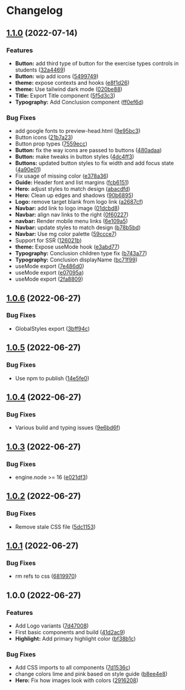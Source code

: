 # Changelog

## [1.1.0](https://github.com/MindgymAcademy/mindgym-ui/compare/v1.0.6...v1.1.0) (2022-07-14)


### Features

* **Button:** add third type of button for the exercise types controls in students ([32a4469](https://github.com/MindgymAcademy/mindgym-ui/commit/32a4469f4826d71becfe809232752021f372f546))
* **Button:** wip add icons ([5499749](https://github.com/MindgymAcademy/mindgym-ui/commit/5499749535f964f3f8fbad223820f3112088efe5))
* **theme:** expose contexts and hooks ([e8f1d26](https://github.com/MindgymAcademy/mindgym-ui/commit/e8f1d26fb6fd895e70a23bc06fea776066dec7f8))
* **theme:** Use tailwind dark mode ([020be88](https://github.com/MindgymAcademy/mindgym-ui/commit/020be8871599f90e10dbdb29d0a81782ae7466f7))
* **Title:** Export Title component ([5f5d3c3](https://github.com/MindgymAcademy/mindgym-ui/commit/5f5d3c3b7181d97e9255fb8d8586100d4e760359))
* **Typography:** Add Conclusion component ([ff0ef6d](https://github.com/MindgymAcademy/mindgym-ui/commit/ff0ef6dac0e15cb654a0744c73c0dae360519c34))


### Bug Fixes

* add google fonts to preview-head.html ([9e95bc3](https://github.com/MindgymAcademy/mindgym-ui/commit/9e95bc397048ac80c907c6817f9736056c93b9c8))
* Button icons ([21b7a23](https://github.com/MindgymAcademy/mindgym-ui/commit/21b7a23b673ade0ec0ea3d53d25042b635d5ef93))
* Button prop types ([7559ecc](https://github.com/MindgymAcademy/mindgym-ui/commit/7559eccbe6da843059c293935fe74cac22666adc))
* **Button:** fix the way icons are passed to buttons ([480adaa](https://github.com/MindgymAcademy/mindgym-ui/commit/480adaa3b775facec68081a60f58ca9ff0bf09ce))
* **Button:** make tweaks in button styles ([4dc4ff3](https://github.com/MindgymAcademy/mindgym-ui/commit/4dc4ff3e5dd2ff897467bcbfa404ded104c9711b))
* **Buttons:** updated button styles to fix width and add focus state ([4a90e01](https://github.com/MindgymAcademy/mindgym-ui/commit/4a90e01149e35f853aed38201d5ac3563d2b04e2))
* Fix usage of missing color ([e378a36](https://github.com/MindgymAcademy/mindgym-ui/commit/e378a36ea70ff6005b0ee05bb8c293d0f89bf1a8))
* **Guide:** Header font and list margins ([fcb6151](https://github.com/MindgymAcademy/mindgym-ui/commit/fcb6151c5ab9a0c39d9ae713b0f87a87280dc0e5))
* **Hero:** adjust styles to match design ([abacdfd](https://github.com/MindgymAcademy/mindgym-ui/commit/abacdfd409749ed32ac2b216942e43165dcf06ca))
* **Hero:** Clean up edges and shadows ([90b6895](https://github.com/MindgymAcademy/mindgym-ui/commit/90b6895a5b47c720dd56dee7a9d1bcc3377b9870))
* **Logo:** remove target blank from logo link ([a2687cf](https://github.com/MindgymAcademy/mindgym-ui/commit/a2687cf1eabcc8045493edb6334e3c41a5f5aa9f))
* **Navbar:** add link to logo image ([01dcbd8](https://github.com/MindgymAcademy/mindgym-ui/commit/01dcbd853d3334695446c45f337b7e46b476e3f4))
* **Navbar:** align nav links to the right ([0f60227](https://github.com/MindgymAcademy/mindgym-ui/commit/0f602270f96854e26e62226804ffb0d691b24d44))
* **navbar:** Render mobile menu links ([6e109a5](https://github.com/MindgymAcademy/mindgym-ui/commit/6e109a5aecaa422bf0b4304b359520e8b427f4cc))
* **Navbar:** update styles to match design ([b78b5bd](https://github.com/MindgymAcademy/mindgym-ui/commit/b78b5bdc9829d079997b6206ebedcfd8a7efeede))
* **Navbar:** Use mg color palette ([59ccce7](https://github.com/MindgymAcademy/mindgym-ui/commit/59ccce7be822400737938069e37015a126ea318d))
* Support for SSR ([126021b](https://github.com/MindgymAcademy/mindgym-ui/commit/126021b2976b4fd90dd5cfd6570fe29f85b70f54))
* **theme:** Expose useMode hook ([e3abd77](https://github.com/MindgymAcademy/mindgym-ui/commit/e3abd77cba6e8c2575275642d8f0821843485398))
* **Typography:** Conclusion children type fix ([b743a77](https://github.com/MindgymAcademy/mindgym-ui/commit/b743a771a569872dcd2bd653da005c26ca8613b8))
* **Typography:** Conclusion displayName ([bc71f99](https://github.com/MindgymAcademy/mindgym-ui/commit/bc71f99c3fe3029b167152cc6755a84a120d4e3d))
* useMode export ([7e486d0](https://github.com/MindgymAcademy/mindgym-ui/commit/7e486d0821428cb8137ce166a84e9ce273a1fe71))
* useMode export ([e07095a](https://github.com/MindgymAcademy/mindgym-ui/commit/e07095ab96f7fe86af043d7a4b2b657fe0d82b49))
* useMode export ([2fa8809](https://github.com/MindgymAcademy/mindgym-ui/commit/2fa8809ccfb570bdf9aa238f5085e7835365727f))

## [1.0.6](https://github.com/MindgymAcademy/mindgym-ui/compare/v1.0.5...v1.0.6) (2022-06-27)


### Bug Fixes

* GlobalStyles export ([3bff94c](https://github.com/MindgymAcademy/mindgym-ui/commit/3bff94c078f0a4d9470489b76c0730b16dbf9e9f))

## [1.0.5](https://github.com/MindgymAcademy/mindgym-ui/compare/v1.0.4...v1.0.5) (2022-06-27)


### Bug Fixes

* Use npm to publish ([14e5fe0](https://github.com/MindgymAcademy/mindgym-ui/commit/14e5fe01c9bf20127bbcd244877962029010f155))

## [1.0.4](https://github.com/MindgymAcademy/mindgym-ui/compare/v1.0.3...v1.0.4) (2022-06-27)


### Bug Fixes

* Various build and typing issues ([9e6bd6f](https://github.com/MindgymAcademy/mindgym-ui/commit/9e6bd6fae7abd8f26dd16d3500d95659d5d46ea7))

## [1.0.3](https://github.com/MindgymAcademy/mindgym-ui/compare/v1.0.2...v1.0.3) (2022-06-27)


### Bug Fixes

* engine.node >= 16 ([e021df3](https://github.com/MindgymAcademy/mindgym-ui/commit/e021df3f128a81e8bb37d70b1f58f8ccc181e0fb))

## [1.0.2](https://github.com/MindgymAcademy/mindgym-ui/compare/v1.0.1...v1.0.2) (2022-06-27)


### Bug Fixes

* Remove stale CSS file ([5dc1153](https://github.com/MindgymAcademy/mindgym-ui/commit/5dc1153fa11de77ceea5bb659db24d0278eb1a10))

## [1.0.1](https://github.com/MindgymAcademy/mindgym-ui/compare/v1.0.0...v1.0.1) (2022-06-27)


### Bug Fixes

* rm refs to css ([6819970](https://github.com/MindgymAcademy/mindgym-ui/commit/6819970e6e9b4ff184ec41dd4df9ea4ef096b764))

## 1.0.0 (2022-06-27)


### Features

* Add Logo variants ([7d47008](https://github.com/MindgymAcademy/mindgym-ui/commit/7d47008f9be711870acb89f0a10c7ba63ee14445))
* First basic components and build ([41d2ac9](https://github.com/MindgymAcademy/mindgym-ui/commit/41d2ac993605499b1a5b2b2077afddd6045c15c9))
* **Highlight:** Add primary highlight color ([bf38b1c](https://github.com/MindgymAcademy/mindgym-ui/commit/bf38b1c465a7e5509ede516b29dbd6436ef7165e))


### Bug Fixes

* Add CSS imports to all components ([7d1536c](https://github.com/MindgymAcademy/mindgym-ui/commit/7d1536cc78134bdae1b20193d0498c1ab2c972fa))
* change colors lime and pink based on style guide ([b8ee4e8](https://github.com/MindgymAcademy/mindgym-ui/commit/b8ee4e8cc91453f7d53b110b0c0f48c5c1660fca))
* **Hero:** Fix how images look with colors ([2916208](https://github.com/MindgymAcademy/mindgym-ui/commit/291620859247515c158b4a5cbb00f43ff49265e9))
